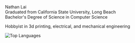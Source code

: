 Nathan Lai  
Graduated from California State University, Long Beach  
Bachelor's Degree of Science in Computer Science  

Hobbyist in 3d printing, electrical, and mechanical engineering  

![Top Languages](https://github-readme-stats.vercel.app/api/top-langs/?username=nathan-lai-engineering&layout=compact)

<!--
**blazeris/blazeris** is a ✨ _special_ ✨ repository because its `README.md` (this file) appears on your GitHub profile.

Here are some ideas to get you started:

- 🔭 I’m currently working on ...
- 🌱 I’m currently learning ...
- 👯 I’m looking to collaborate on ...
- 🤔 I’m looking for help with ...
- 💬 Ask me about ...
- 📫 How to reach me: ...
- 😄 Pronouns: ...
- ⚡ Fun fact: ...
-->
